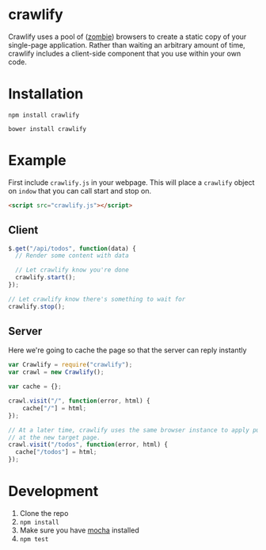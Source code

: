 # crawlify

Crawlify uses a pool of ([zombie](http://zombie.labnotes.org/)) browsers to create a static copy of your single-page application. Rather than waiting an arbitrary amount of time, crawlify includes a client-side component that you use within your own code.

# Installation

```shell
npm install crawlify
```

```shell
bower install crawlify
```

# Example

First include `crawlify.js` in your webpage. This will place a `crawlify` object on `indow` that you can call start and stop on.

```html
<script src="crawlify.js"></script>
```

## Client

```javascript
$.get("/api/todos", function(data) {
  // Render some content with data

  // Let crawlify know you're done
  crawlify.start();
});

// Let crawlify know there's something to wait for
crawlify.stop();
```

## Server

Here we're going to cache the page so that the server can reply instantly

```javascript
var Crawlify = require("crawlify");
var crawl = new Crawlify();

var cache = {};

crawl.visit("/", function(error, html) {
    cache["/"] = html;
});

// At a later time, crawlify uses the same browser instance to apply pushState
// at the new target page.
crawl.visit("/todos", function(error, html) {
  cache["/todos"] = html;
});

```

# Development

1) Clone the repo
2) `npm install`
3) Make sure you have [mocha](http://visionmedia.github.io/mocha/) installed
4) `npm test`
